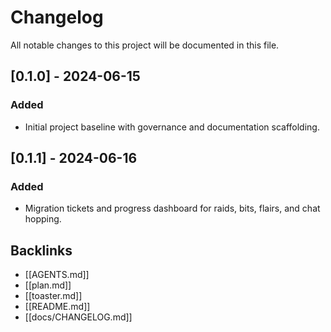 # Changelog

All notable changes to this project will be documented in this file.

## [0.1.0] - 2024-06-15
### Added
- Initial project baseline with governance and documentation scaffolding.

## [0.1.1] - 2024-06-16
### Added
- Migration tickets and progress dashboard for raids, bits, flairs, and chat hopping.

## Backlinks
- [[AGENTS.md]]
- [[plan.md]]
- [[toaster.md]]
- [[README.md]]
- [[docs/CHANGELOG.md]]
